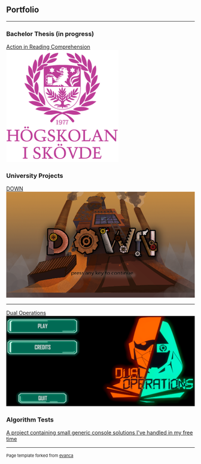 ## Portfolio

---
### Bachelor Thesis (in progress)
[Action in Reading Comprehension](/thesis_page)
<img src="images/HiS.png?raw=true"/>

### University Projects
[DOWN](/down_page)
<img src="images/DOWN_1.png?raw=true"/>

---
[Dual Operations](/dual_operations_page)
<img src="images/DO_1.png?raw=true"/>


### Algorithm Tests
[A project containing small generic console solutions I've handled in my free time](https://drive.google.com/file/d/1AAiH4BnhP6MvRvFwzGZWxhAqMwQgM2ch/view?usp=sharing)

---
<p style="font-size:11px">Page template forked from <a href="https://github.com/evanca/quick-portfolio">evanca</a></p>
<!-- Remove above link if you don't want to attibute -->
